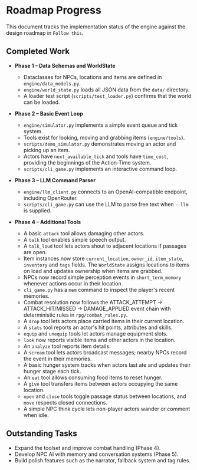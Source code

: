 # Roadmap Progress

This document tracks the implementation status of the engine against the design roadmap in `Follow this`.

## Completed Work

- **Phase 1 – Data Schemas and WorldState**
  - Dataclasses for NPCs, locations and items are defined in `engine/data_models.py`.
  - `engine/world_state.py` loads all JSON data from the `data/` directory.
  - A loader test script (`scripts/test_loader.py`) confirms that the world can be loaded.

- **Phase 2 – Basic Event Loop**
  - `engine/simulator.py` implements a simple event queue and tick system.
  - Tools exist for looking, moving and grabbing items (`engine/tools`).
  - `scripts/demo_simulator.py` demonstrates moving an actor and picking up an item.
  - Actors have `next_available_tick` and tools have `time_cost`, providing the
    beginnings of the Action‑Time system.
  - `scripts/cli_game.py` implements an interactive command loop.

- **Phase 3 – LLM Command Parser**
  - `engine/llm_client.py` connects to an OpenAI-compatible endpoint, including OpenRouter.
  - `scripts/cli_game.py` can use the LLM to parse free text when `--llm` is supplied.

- **Phase 4 – Additional Tools**
  - A basic `attack` tool allows damaging other actors.
  - A `talk` tool enables simple speech output.
  - A `talk_loud` tool lets actors shout to adjacent locations if passages are open.
  - Item instances now store `current_location`, `owner_id`, `item_state`,
    `inventory` and `tags` fields. The `WorldState` assigns locations to items on
    load and updates ownership when items are grabbed.
  - NPCs now record simple perception events in `short_term_memory` whenever
    actions occur in their location.
  - `cli_game.py` has a `mem` command to inspect the player's recent memories.
  - Combat resolution now follows the ATTACK_ATTEMPT -> ATTACK_HIT/MISSED ->
    DAMAGE_APPLIED event chain with deterministic rules in `rpg/combat_rules.py`.
  - A `drop` tool lets actors place carried items in their current location.
  - A `stats` tool reports an actor's hit points, attributes and skills.
  - `equip` and `unequip` tools let actors manage equipment slots.
  - `look` now reports visible items and other actors in the location.
  - An `analyze` tool reports item details.
  - A `scream` tool lets actors broadcast messages; nearby NPCs record the event in their memories.
  - A basic hunger system tracks when actors last ate and updates their hunger stage each tick.
  - An `eat` tool allows consuming food items to reset hunger.
  - A `give` tool transfers items between actors occupying the same location.
  - `open` and `close` tools toggle passage status between locations, and `move` respects closed connections.
  - A simple NPC think cycle lets non-player actors wander or comment when idle.

## Outstanding Tasks

- Expand the toolset and improve combat handling (Phase 4).
- Develop NPC AI with memory and conversation systems (Phase 5).
- Build polish features such as the narrator, fallback system and tag rules.


